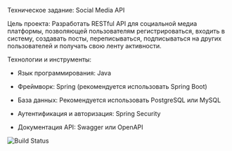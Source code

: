 Техническое задание: Social Media API

Цель проекта: Разработать RESTful API для социальной медиа платформы,
позволяющей пользователям регистрироваться,
входить в систему, создавать посты, переписываться,
подписываться на других пользователей и получать свою ленту активности.

Технологии и инструменты:

- Язык программирования: Java

- Фреймворк: Spring (рекомендуется использовать Spring Boot)

- База данных: Рекомендуется использовать PostgreSQL или MySQL

- Аутентификация и авторизация: Spring Security


- Документация API: Swagger или OpenAPI

![Build Status](https://github.com/EmilMustafaev/job4j_social_media_api/actions/workflows/maven.yml/badge.svg)